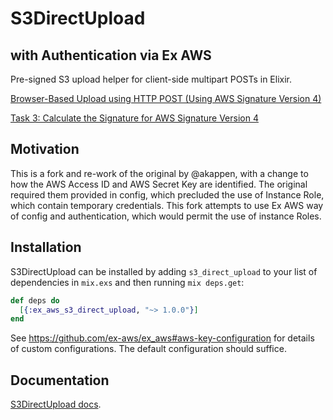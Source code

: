 # S3DirectUpload 
## with Authentication via Ex AWS
Pre-signed S3 upload helper for client-side multipart POSTs in Elixir.

[Browser-Based Upload using HTTP POST (Using AWS Signature Version 4)](http://docs.aws.amazon.com/AmazonS3/latest/API/sigv4-post-example.html)

[Task 3: Calculate the Signature for AWS Signature Version 4](http://docs.aws.amazon.com/general/latest/gr/sigv4-calculate-signature.html)

## Motivation
This is a fork and re-work of the original by @akappen, with a change to how the AWS Access ID and AWS Secret Key are identified. The original required them provided in config, which precluded the use of Instance Role, which contain temporary credentials. This fork attempts to use Ex AWS way of config and authentication, which would permit the use of instance Roles.

## Installation

S3DirectUpload can be installed by adding `s3_direct_upload` to your
list of dependencies in `mix.exs` and then running `mix deps.get`:

```elixir
def deps do
  [{:ex_aws_s3_direct_upload, "~> 1.0.0"}]
end
```

See https://github.com/ex-aws/ex_aws#aws-key-configuration for details of custom configurations. The default configuration should suffice.

## Documentation

[S3DirectUpload docs](https://hexdocs.pm/ex_aws_s3_direct_upload).
